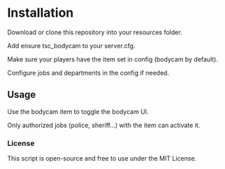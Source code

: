 # Installation
Download or clone this repository into your resources folder.

Add ensure tsc_bodycam to your server.cfg.

Make sure your players have the item set in config (bodycam by default).

Configure jobs and departments in the config if needed.

## Usage
Use the bodycam item to toggle the bodycam UI.

Only authorized jobs (police, sheriff...) with the item can activate it.

### License
This script is open-source and free to use under the MIT License.
